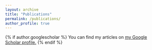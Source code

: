 ```yaml
---
layout: archive
title: "Publications"
permalink: /publications/
author_profile: true
---
```


{% if author.googlescholar %}
  You can find my articles on <u><a href="{{author.googlescholar}}">my Google Scholar profile</a>.</u>
{% endif %}
<!--
{% include base_path %}

{% for post in site.publications reversed %}
  {% include archive-single.html %}
{% endfor %}
>